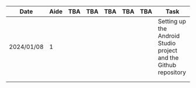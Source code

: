 | Date     |  Aide | TBA  |  TBA |  TBA | TBA | TBA | Task                                                          |
|----------|-------|------|------|------|-----|-----|---------------------------------------------------------------|
|2024/01/08|   1   |      |      |      |     |     |Setting up the Android Studio project and the Github repository|
|          |       |      |      |      |     |     |                                                               |
|          |       |      |      |      |     |     |                                                              |
